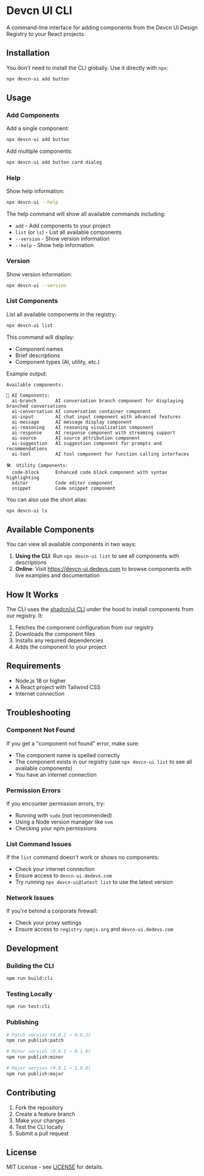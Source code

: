 # Devcn UI CLI

A command-line interface for adding components from the Devcn UI Design Registry to your React projects.

## Installation

You don't need to install the CLI globally. Use it directly with `npx`:

```bash
npx devcn-ui add button
```

## Usage

### Add Components

Add a single component:

```bash
npx devcn-ui add button
```

Add multiple components:

```bash
npx devcn-ui add button card dialog
```

### Help

Show help information:

```bash
npx devcn-ui --help
```

The help command will show all available commands including:
- `add` - Add components to your project
- `list` (or `ls`) - List all available components
- `--version` - Show version information
- `--help` - Show help information

### Version

Show version information:

```bash
npx devcn-ui --version
```

### List Components

List all available components in the registry:

```bash
npx devcn-ui list
```

This command will display:
- Component names
- Brief descriptions
- Component types (AI, utility, etc.)

Example output:
```
Available components:

🤖 AI Components:
  ai-branch       AI conversation branch component for displaying branched conversations
  ai-conversation AI conversation container component
  ai-input        AI chat input component with advanced features
  ai-message      AI message display component
  ai-reasoning    AI reasoning visualization component
  ai-response     AI response component with streaming support
  ai-source       AI source attribution component
  ai-suggestion   AI suggestion component for prompts and recommendations
  ai-tool         AI tool component for function calling interfaces

🛠️  Utility Components:
  code-block      Enhanced code block component with syntax highlighting
  editor          Code editor component
  snippet         Code snippet component
```

You can also use the short alias:

```bash
npx devcn-ui ls
```

## Available Components

You can view all available components in two ways:

1. **Using the CLI**: Run `npx devcn-ui list` to see all components with descriptions
2. **Online**: Visit <https://devcn-ui.dedevs.com> to browse components with live examples and documentation

## How It Works

The CLI uses the [shadcn/ui CLI](https://ui.shadcn.com) under the hood to install components from our registry. It:

1. Fetches the component configuration from our registry
2. Downloads the component files
3. Installs any required dependencies
4. Adds the component to your project

## Requirements

* Node.js 18 or higher
* A React project with Tailwind CSS
* Internet connection

## Troubleshooting

### Component Not Found

If you get a "component not found" error, make sure:

* The component name is spelled correctly
* The component exists in our registry (use `npx devcn-ui list` to see all available components)
* You have an internet connection

### Permission Errors

If you encounter permission errors, try:

* Running with `sudo` (not recommended)
* Using a Node version manager like `nvm`
* Checking your npm permissions

### List Command Issues

If the `list` command doesn't work or shows no components:

* Check your internet connection
* Ensure access to `devcn-ui.dedevs.com`
* Try running `npx devcn-ui@latest list` to use the latest version

### Network Issues

If you're behind a corporate firewall:

* Check your proxy settings
* Ensure access to `registry.npmjs.org` and `devcn-ui.dedevs.com`

## Development

### Building the CLI

```bash
npm run build:cli
```

### Testing Locally

```bash
npm run test:cli
```

### Publishing

```bash
# Patch version (0.0.1 → 0.0.2)
npm run publish:patch

# Minor version (0.0.1 → 0.1.0)
npm run publish:minor

# Major version (0.0.1 → 1.0.0)
npm run publish:major
```

## Contributing

1. Fork the repository
2. Create a feature branch
3. Make your changes
4. Test the CLI locally
5. Submit a pull request

## License

MIT License - see [LICENSE](LICENSE) for details.
